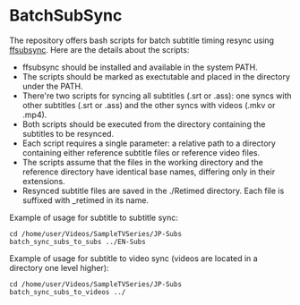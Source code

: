 # BatchSubSync

The repository offers bash scripts for batch subtitle timing resync using [ffsubsync](https://github.com/smacke/ffsubsync). Here are the details about the scripts:

- ffsubsync should be installed and available in the system PATH.
- The scripts should be marked as exectutable and placed in the directory under the PATH.
- There're two scripts for syncing all subtitles (.srt or .ass): one syncs with other subtitles (.srt or .ass) and the other syncs with videos (.mkv or .mp4). 
- Both scripts should be executed from the directory containing the subtitles to be resynced.
- Each script requires a single parameter: a relative path to a directory containing either reference subtitle files or reference video files.
- The scripts assume that the files in the working directory and the reference directory have identical base names, differing only in their extensions.
- Resynced subtitle files are saved in the ./Retimed directory. Each file is suffixed with _retimed in its name.

Example of usage for subtitle to subtitle sync:

```
cd /home/user/Videos/SampleTVSeries/JP-Subs
batch_sync_subs_to_subs ../EN-Subs
```

Example of usage for subtitle to video sync (videos are located in a directory one level higher):

```
cd /home/user/Videos/SampleTVSeries/JP-Subs
batch_sync_subs_to_videos ../
```
